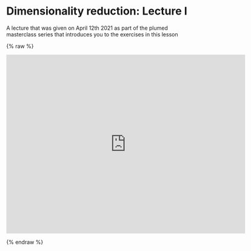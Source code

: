 # Dimensionality reduction: Lecture I

A lecture that was given on April 12th 2021 as part of the plumed masterclass series that introduces you to the exercises in this lesson

{% raw %}
<p align="center"><iframe width="630" height="472" src="https://www.youtube.com/embed/EoErcfzwtA8" frameborder="0" allowfullscreen></iframe></p>
{% endraw %}
